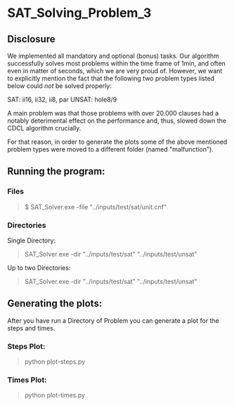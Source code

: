 # SAT_Solving_Problem_3

## Disclosure

We implemented all mandatory and optional (bonus) tasks. Our algorithm successfully solves most problems
within the time frame of 1min, and often even in matter of seconds, which we are very proud of.
However, we want to explicitly mention the fact that the following two problem types listed below could
*not* be solved properly:

SAT: ii16, ii32, ii8, par
UNSAT: hole8/9

A main problem was that those problems with over 20.000 clauses had a notably deterimental effect on the performance
and, thus, slowed down the CDCL algorithm crucially.

For that reason, in order to generate the plots some of the above mentioned problem types were moved
to a different folder (named "malfunction").

## Running the program:

### Files

> $ SAT_Solver.exe -file "../inputs/test/sat/unit.cnf"

### Directories

Single Directory:

> SAT_Solver.exe -dir "../inputs/test/sat" "../inputs/test/unsat"

Up to two Directories:

> SAT_Solver.exe -dir "../inputs/test/sat" "../inputs/test/unsat"

## Generating the plots:

After you have run a Directory of Problem you can generate a plot for the steps and times.

### Steps Plot:

> python plot-steps.py

### Times Plot:

> python plot-times.py
